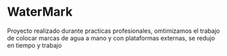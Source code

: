 # WaterMark
Proyecto realizado durante practicas profesionales, omtimizamos el trabajo de colocar marcas de agua a mano y con plataformas externas, se redujo en tiempo y trabajo
